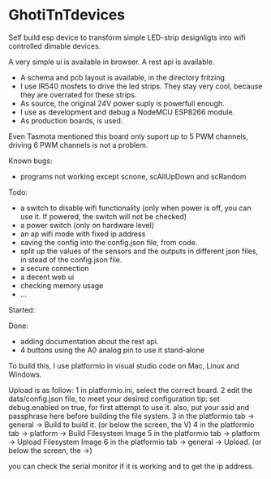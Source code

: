 # GhotiTnTdevices

Self build esp device to transform simple LED-strip designligts into wifi controlled dimable devices.

A very simple ui is available in browser.
A rest api is available.

- A schema and pcb layout is available, in the directory fritzing
- I use IR540 mosfets to drive the led strips. They stay very cool, because they are overrated for these strips.
- As source, the original 24V power suply is powerfull enough.
- I use as development and debug a NodeMCU ESP8266 module.
- As production boards, is used.

Even Tasmota mentioned this board only suport up to 5 PWM channels, driving 6 PWM channels is not a problem.

Known bugs:
- programs not working except scnone, scAllUpDown and scRandom

Todo:
- a switch to disable wifi functionality (only when power is off, you can use it. If powered, the switch will not be checked)
- a power switch (only on hardware level)
- an ap wifi mode with fixed ip address
- saving the config into the config.json file, from code.
- split up the values of the sensors and the outputs in different json files, in stead of the config.json file.
- a secure connection
- a decent web ui
- checking memory usage
- ...

Started:

Done:
- adding documentation about the rest api.
- 4 buttons using the A0 analog pin to use it stand-alone

To build this, I use platformio in visual studio code on Mac, Linux and Windows.

Upload is as follow:
 1 in platformio.ini, select the correct board.
 2 edit the data/config.json file, to meet your desired configuration
   tip: set debug.enabled on true, for first attempt to use it.
        also, put your ssid and passphrase here before building the file system.
 3 in the platformio tab -> general -> Build to build it. (or below the screen, the V)
 4 in the platformio tab -> platform -> Build Filesystem Image
 5 in the platformio tab -> platform -> Upload Filesystem Image
 6 in the platformio tab -> general -> Upload. (or below the screen, the ->)
 
 you can check the serial monitor if it is working and to get the ip address.